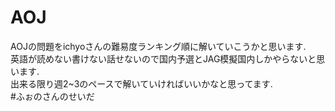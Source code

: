 # AOJ
AOJの問題をichyoさんの難易度ランキング順に解いていこうかと思います.  
英語が読めない書けない話せないので国内予選とJAG模擬国内しかやらないと思います.  
出来る限り週2~3のペースで解いていければいいかなと思ってます.  
#ふぉのさんのせいだ
